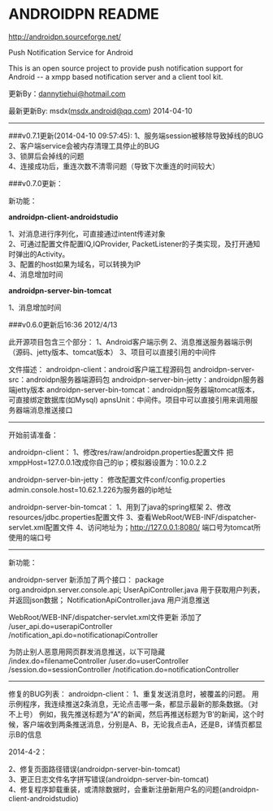 ANDROIDPN README
=======================
http://androidpn.sourceforge.net/

Push Notification Service for Android

This is an open source project to provide push notification support for Android
-- a xmpp based notification server and a client tool kit. 

更新By：dannytiehui@hotmail.com

最新更新By: msdx(msdx.android@qq.com) 2014-04-10

----
###v0.7.1更新(2014-04-10 09:57:45):
1、服务端session被移除导致掉线的BUG
<br/>
2、客户端service会被内存清理工具停止的BUG
<br/>
3、锁屏后会掉线的问题
<br/>
4、连接成功后，重连次数不清零问题（导致下次重连的时间较大）

###v0.7.0更新：

新功能：

**androidpn-client-androidstudio**

1、对消息进行序列化，可直接通过intent传递对象
<br/>
2、可通过配置文件配置IQ,IQProvider, PacketListener的子类实现，及打开通知时弹出的Activity。
<br/>
3、配置的host如果为域名，可以转换为IP
<br/>
4、消息增加时间

**androidpn-server-bin-tomcat**

1、消息增加时间



###v0.6.0更新后16:36 2012/4/13

此开源项目包含三个部分：
1、Android客户端示例
2、消息推送服务器端示例（源码、jetty版本、tomcat版本）
3、项目可以直接引用的中间件


文件描述：
androidpn-client：android客户端工程源码包
androidpn-server-src：androidpn服务器端源码包
androidpn-server-bin-jetty：androidpn服务器端jetty版本
androidpn-server-bin-tomcat：androidpn服务器端tomcat版本，可直接绑定数据库(如Mysql)
apnsUnit：中间件。项目中可以直接引用来调用服务器端消息推送接口


--------------------------------------------------
开始前请准备：

androidpn-client：
1、修改res/raw/androidpn.properties配置文件
把xmppHost=127.0.0.1改成你自己的ip；模拟器设置为：10.0.2.2


androidpn-server-bin-jetty：
修改配置文件conf/config.properties
admin.console.host=10.62.1.226为服务器的ip地址


androidpn-server-bin-tomcat：
1、用到了java的spring框架
2、修改resources/jdbc.properties配置文件
3、查看WebRoot/WEB-INF/dispatcher-servlet.xml配置文件
4、访问地址为；http://127.0.0.1:8080/ 端口号为tomcat所使用的端口号


--------------------------------------------------
新功能：

androidpn-server
新添加了两个接口：
package org.androidpn.server.console.api;
UserApiController.java 用于获取用户列表，并返回json数据；
NotificationApiController.java 用户消息推送


WebRoot/WEB-INF/dispatcher-servlet.xml文件更新
添加了
/user_api.do=userapiController	
/notification_api.do=notificationapiController

为防止别人恶意用网页群发消息推送，以下可隐藏		
/index.do=filenameController
/user.do=userController
/session.do=sessionController
/notification.do=notificationController	


--------------------------------------------------
修复的BUG列表：
androidpn-client：
1、重复发送消息时，被覆盖的问题。
    用示例程序，我连续推送2条消息，无论点击哪一条，都显示最新的那条数据。（对不上号）
    例如，我先推送标题为“A”的新闻，然后再推送标题为‘B’的新闻，这个时候，客户端收到两条推送消息，分别是A、B，无论我点击A，还是B，详情页都显示B的信息

2014-4-2：

2、修复页面路径错误(androidpn-server-bin-tomcat)
<br/>
3、更正日志文件名字拼写错误(androidpn-server-bin-tomcat)
<br/>
4、修复程序卸载重装，或清除数据时，会重新注册新用户名的问题(androidpn-client-androidstudio)
